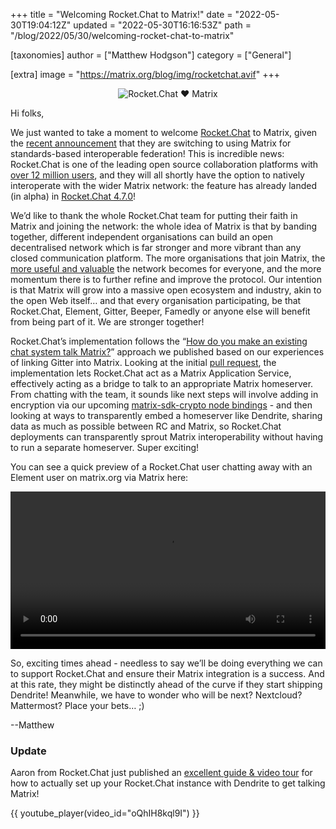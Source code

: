 +++
title = "Welcoming Rocket.Chat to Matrix!"
date = "2022-05-30T19:04:12Z"
updated = "2022-05-30T16:16:53Z"
path = "/blog/2022/05/30/welcoming-rocket-chat-to-matrix"

[taxonomies]
author = ["Matthew Hodgson"]
category = ["General"]

[extra]
image = "https://matrix.org/blog/img/rocketchat.avif"
+++

<div style="text-align: center">
<img src="/blog/img/rocketchat.avif" alt="Rocket.Chat ♥️ Matrix"/>
</div>

Hi folks,

We just wanted to take a moment to welcome [Rocket.Chat](https://rocket.chat) to Matrix, given the [recent announcement](https://rocket.chat/press-releases/rocket-chat-leverages-matrix-protocol-for-decentralized-and-interoperable-communications) that they are switching to using Matrix for standards-based interoperable federation!  This is incredible news: Rocket.Chat is one of the leading open source collaboration platforms with [over 12 million users](https://rocket.chat/company/about-us), and they will all shortly have the option to natively interoperate with the wider Matrix network: the feature has already landed (in alpha) in [Rocket.Chat 4.7.0](https://github.com/RocketChat/Rocket.Chat/releases/tag/4.7.0)!

We’d like to thank the whole Rocket.Chat team for putting their faith in Matrix and joining the network: the whole idea of Matrix is that by banding together, different independent organisations can build an open decentralised network which is far stronger and more vibrant than any closed communication platform.  The more organisations that join Matrix, the [more useful and valuable](https://en.wikipedia.org/wiki/Metcalfe%27s_law) the network becomes for everyone, and the more momentum there is to further refine and improve the protocol.  Our intention is that Matrix will grow into a massive open ecosystem and industry, akin to the open Web itself… and that every organisation participating, be that Rocket.Chat, Element, Gitter, Beeper, Famedly or anyone else will benefit from being part of it. We are stronger together!

Rocket.Chat’s implementation follows the “[How do you make an existing chat system talk Matrix?](https://matrix.org/blog/2020/12/07/gitter-now-speaks-matrix#how-do-you-make-an-existing-chat-system-talk-matrix)” approach we published based on our experiences of linking Gitter into Matrix. Looking at the initial [pull request](https://github.com/RocketChat/Rocket.Chat/pull/23688), the implementation lets Rocket.Chat act as a Matrix Application Service, effectively acting as a bridge to talk to an appropriate Matrix homeserver.  From chatting with the team, it sounds like next steps will involve adding in encryption via our upcoming [matrix-sdk-crypto node bindings](https://github.com/matrix-org/matrix-rust-sdk/issues/699) - and then looking at ways to transparently embed a homeserver like Dendrite, sharing data as much as possible between RC and Matrix, so Rocket.Chat deployments can transparently sprout Matrix interoperability without having to run a separate homeserver.  Super exciting!

You can see a quick preview of a Rocket.Chat user chatting away with an Element user on matrix.org via Matrix here:

<video style="width: 100%" src="/blog/img/164530391-e8b17ecd-a4d0-4ef8-a8b7-81230c1773d3.mp4" controls></video>

So, exciting times ahead - needless to say we’ll be doing everything we can to support Rocket.Chat and ensure their Matrix integration is a success.  And at this rate, they might be distinctly ahead of the curve if they start shipping Dendrite!  Meanwhile, we have to wonder who will be next? Nextcloud? Mattermost? Place your bets… ;)

--Matthew

### Update

Aaron from Rocket.Chat just published an [excellent guide & video tour](https://geekgonecrazy.com/2022/05/30/rocketchat-and-the-matrix-protocol/) for how to actually set up your Rocket.Chat instance with Dendrite to get talking Matrix!

{{ youtube_player(video_id="oQhIH8kql9I") }}
